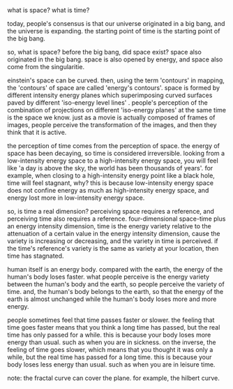what is space? what is time?


today, people's consensus is that our universe originated in a big bang, and the universe is expanding. the starting point of time is the starting point of the big bang.

so, what is space? before the big bang, did space exist? space also originated in the big bang. space is also opened by energy, and space also come from the singularitie.

einstein's space can be curved. then, using the term 'contours' in mapping, the 'contours' of space are called 'energy's contours'. space is formed by different intensity energy planes which superimposing curved surfaces paved by different 'iso-energy level lines' . people's perception of the combination of projections on different 'iso-energy planes' at the same time is the space we know. just as a movie is actually composed of frames of images, people perceive the transformation of the images, and then they think that it is active.

the perception of time comes from the perception of space. the energy of space has been decaying, so time is considered irreversible. looking from a low-intensity energy space to a high-intensity energy space, you will feel like 'a day is above the sky, the world has been thousands of years'. for example, when closing to a high-intensity energy point like a black hole, time will feel stagnant, why? this is because low-intensity energy space does not confine energy as much as high-intensity energy space, and energy lost more in low-intensity energy space.

so, is time a real dimension? perceiving space requires a reference, and perceiving time also requires a reference. four-dimensional space-time plus an energy intensity dimension, time is the energy variety relative to the attenuation of a certain value in the energy intensity dimension, cause the variety is increasing or decreasing, and the variety in time is perceived. if the time's reference's variety is the same as variety at your location, then time has stagnated.

human itself is an energy body. compared with the earth, the energy of the human's body loses faster. what people perceive is the energy variety between the human's body and the earth, so people perceive the variety of time. and, the human's body belongs to the earth, so that the energy of the earth is almost unchanged while the human's body loses more and more energy.

people sometimes feel that time passes faster or slower. the feeling that time goes faster means that you think a long time has passed, but the real time has only passed for a while. this is because your body loses more energy than usual. such as when you are in sickness. on the inverse, the feeling of time goes slower, which means that you thought it was only a while, but the real time has passed for a long time. this is because your body loses less energy than usual. such as when you are in leisure time.


note: the fractal curve can cover the plane. for example, the hilbert curve.

